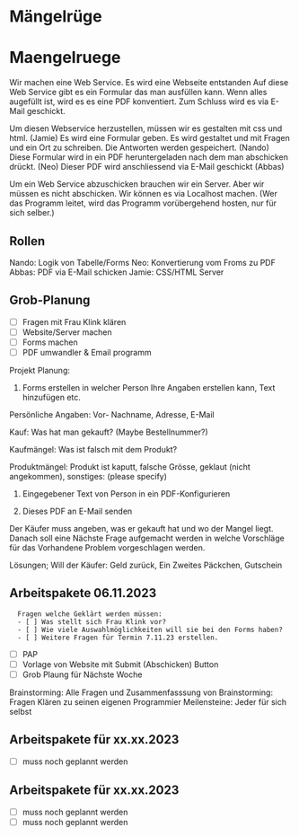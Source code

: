 # Mängelrüge
# Maengelruege
Wir machen eine Web Service.
Es wird eine Webseite entstanden
Auf diese Web Service gibt es ein Formular das man ausfüllen kann.
Wenn alles augefüllt ist, wird es es eine PDF konventiert.
Zum Schluss wird es via E-Mail geschickt.

Um diesen Webservice herzustellen, müssen wir es gestalten mit css und html. (Jamie)
Es wird eine Formular geben. Es wird gestaltet und mit Fragen und ein Ort zu schreiben. Die Antworten werden gespeichert. (Nando)
Diese Formular wird in ein PDF heruntergeladen nach dem man abschicken drückt. (Neo)
Dieser PDF wird anschliessend via E-Mail geschickt (Abbas)

Um ein Web Service abzuschicken brauchen wir ein Server. Aber wir müssen es nicht abschicken. Wir können es via Localhost machen. (Wer das Programm leitet, wird das Programm vorübergehend hosten, nur für sich selber.)

## Rollen
Nando: Logik von Tabelle/Forms
Neo: Konvertierung vom Froms zu PDF
Abbas: PDF via E-Mail schicken
Jamie: CSS/HTML Server 

## Grob-Planung
- [ ] Fragen mit Frau Klink klären
- [ ] Website/Server machen
- [ ] Forms machen
- [ ] PDF umwandler & Email programm

Projekt Planung: 

1. Forms erstellen in welcher Person Ihre Angaben erstellen kann, Text hinzufügen etc.

Persönliche Angaben: Vor- Nachname, Adresse, E-Mail

Kauf: Was hat man gekauft? (Maybe Bestellnummer?)

Kaufmängel: Was ist falsch mit dem Produkt?

Produktmängel: Produkt ist kaputt, falsche Grösse, geklaut (nicht angekommen), sonstiges: (please specify)

1. Eingegebener Text von Person in ein PDF-Konfigurieren

2. Dieses PDF an E-Mail senden

Der Käufer muss angeben, was er gekauft hat und wo der Mangel liegt. Danach soll eine Nächste Frage aufgemacht werden in welche Vorschläge für das Vorhandene Problem vorgeschlagen werden.

Lösungen; Will der Käufer: Geld zurück, Ein Zweites Päckchen, Gutschein

## Arbeitspakete 06.11.2023
      Fragen welche Geklärt werden müssen: 
      - [ ] Was stellt sich Frau Klink vor?
      - [ ] Wie viele Auswahlmöglichkeiten will sie bei den Forms haben?
      - [ ] Weitere Fragen für Termin 7.11.23 erstellen.

- [ ] PAP 
- [ ] Vorlage von Website mit Submit (Abschicken) Button
- [ ] Grob Plaung für Nächste Woche

Brainstorming: Alle 
Fragen und Zusammenfasssung von Brainstorming: 
Fragen Klären zu seinen eigenen Programmier Meilensteine: Jeder für sich selbst

## Arbeitspakete für xx.xx.2023
- [ ] muss noch geplannt werden

## Arbeitspakete für xx.xx.2023

- [ ] muss noch geplannt werden
- [ ] muss noch geplannt werden
